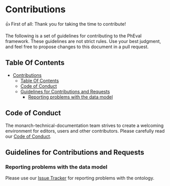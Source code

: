 # Contributions

:+1: First of all: Thank you for taking the time to contribute!

The following is a set of guidelines for contributing to the PhEval framework. 
These guidelines are not strict rules. Use your best judgment, and feel free to propose 
changes to this document in a pull request.

## Table Of Contents

- [Contributions](#contributions)
  - [Table Of Contents](#table-of-contents)
  - [Code of Conduct](#code-of-conduct)
  - [Guidelines for Contributions and Requests](#guidelines-for-contributions-and-requests)
    - [Reporting problems with the data model](#reporting-problems-with-the-data-model)

<a id="code-of-conduct"></a>

## Code of Conduct

The monarch-technical-documentation team strives to create a welcoming environment for editors, users and other contributors.
Please carefully read our [Code of Conduct](CODE_OF_CONDUCT.md).

<a id="contributions"></a>

## Guidelines for Contributions and Requests

<a id="reporting-bugs"></a>

### Reporting problems with the data model

Please use our [Issue Tracker](https://github.com/monarch-initiative/pheval/issues/) for reporting problems with the ontology. 
